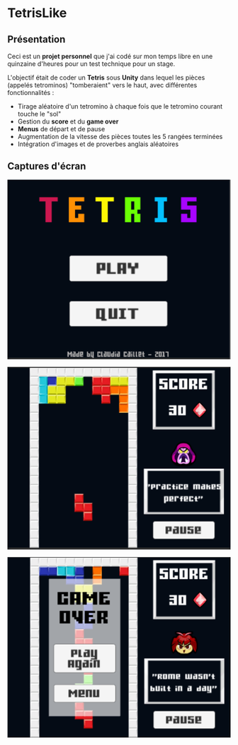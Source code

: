 # TetrisLike

## Présentation

Ceci est un **projet personnel** que j'ai codé sur mon temps libre en une quinzaine d'heures pour un test technique pour un stage.

L'objectif était de coder un **Tetris** sous **Unity** dans lequel les pièces (appelés tetrominos) "tomberaient" vers le haut, avec différentes fonctionnalités :
  - Tirage aléatoire d'un tetromino à chaque fois que le tetromino courant touche le "sol"
  - Gestion du **score** et du **game over**
  - **Menus** de départ et de pause
  - Augmentation de la vitesse des pièces toutes les 5 rangées terminées
  - Intégration d'images et de proverbes anglais aléatoires


## Captures d'écran

![Capture d'écran du menu](img/TetrisLikeMenu.PNG)

![Capture d'écran en jeu](img/TetrisLike.PNG)

![Capture d'écran du game over](img/TetrisLikeGameOver.PNG)